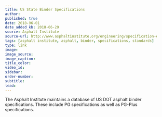 ```yaml
---
title: US State Binder Specifications
author:
published: true
date: 2018-06-01
date_added_kb: 2018-06-20
source: Asphalt Institute
source-url: http://www.asphaltinstitute.org/engineering/specification-databases/us-state-binder-specifications/
tags: [asphalt institute, asphalt, binder, specifications, standards]
type: link
image:
image_source:
image_caption:
title_color:
video_id:
sidebar:
order-number:
subtitle:
lead:
---
```

The Asphalt Institute maintains a database of US DOT asphalt binder specifications. These include PG specifications as well as PG-Plus specifications.
